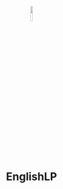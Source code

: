 <p align="center">
  <img width="10%" height="10%" src="https://i.ibb.co/Yhqr1rR/English-LOP.png">
</p>
<h1 align="center" class="detail">EnglishLP</h1>
